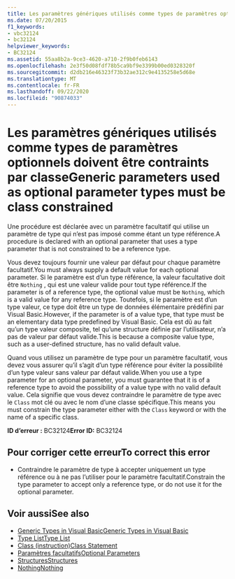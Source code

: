 ```yaml
---
title: Les paramètres génériques utilisés comme types de paramètres optionnels doivent être contraints par classe
ms.date: 07/20/2015
f1_keywords:
- vbc32124
- bc32124
helpviewer_keywords:
- BC32124
ms.assetid: 55aa8b2a-9ce3-4620-a710-2f9b0feb6143
ms.openlocfilehash: 2e3f50d08fdf78b5ca9bf9e3399b00ed0328320f
ms.sourcegitcommit: d2db216e46323f73b32ae312c9e4135258e5d68e
ms.translationtype: MT
ms.contentlocale: fr-FR
ms.lasthandoff: 09/22/2020
ms.locfileid: "90874033"
---
```

# <a name="generic-parameters-used-as-optional-parameter-types-must-be-class-constrained"></a><span data-ttu-id="c65a0-102">Les paramètres génériques utilisés comme types de paramètres optionnels doivent être contraints par classe</span><span class="sxs-lookup"><span data-stu-id="c65a0-102">Generic parameters used as optional parameter types must be class constrained</span></span>

<span data-ttu-id="c65a0-103">Une procédure est déclarée avec un paramètre facultatif qui utilise un paramètre de type qui n’est pas imposé comme étant un type référence.</span><span class="sxs-lookup"><span data-stu-id="c65a0-103">A procedure is declared with an optional parameter that uses a type parameter that is not constrained to be a reference type.</span></span>  
  
 <span data-ttu-id="c65a0-104">Vous devez toujours fournir une valeur par défaut pour chaque paramètre facultatif.</span><span class="sxs-lookup"><span data-stu-id="c65a0-104">You must always supply a default value for each optional parameter.</span></span> <span data-ttu-id="c65a0-105">Si le paramètre est d’un type référence, la valeur facultative doit être `Nothing` , qui est une valeur valide pour tout type référence.</span><span class="sxs-lookup"><span data-stu-id="c65a0-105">If the parameter is of a reference type, the optional value must be `Nothing`, which is a valid value for any reference type.</span></span> <span data-ttu-id="c65a0-106">Toutefois, si le paramètre est d’un type valeur, ce type doit être un type de données élémentaire prédéfini par Visual Basic.</span><span class="sxs-lookup"><span data-stu-id="c65a0-106">However, if the parameter is of a value type, that type must be an elementary data type predefined by Visual Basic.</span></span> <span data-ttu-id="c65a0-107">Cela est dû au fait qu’un type valeur composite, tel qu’une structure définie par l’utilisateur, n’a pas de valeur par défaut valide.</span><span class="sxs-lookup"><span data-stu-id="c65a0-107">This is because a composite value type, such as a user-defined structure, has no valid default value.</span></span>  
  
 <span data-ttu-id="c65a0-108">Quand vous utilisez un paramètre de type pour un paramètre facultatif, vous devez vous assurer qu’il s’agit d’un type référence pour éviter la possibilité d’un type valeur sans valeur par défaut valide.</span><span class="sxs-lookup"><span data-stu-id="c65a0-108">When you use a type parameter for an optional parameter, you must guarantee that it is of a reference type to avoid the possibility of a value type with no valid default value.</span></span> <span data-ttu-id="c65a0-109">Cela signifie que vous devez contraindre le paramètre de type avec le `Class` mot clé ou avec le nom d’une classe spécifique.</span><span class="sxs-lookup"><span data-stu-id="c65a0-109">This means you must constrain the type parameter either with the `Class` keyword or with the name of a specific class.</span></span>  
  
 <span data-ttu-id="c65a0-110">**ID d’erreur :** BC32124</span><span class="sxs-lookup"><span data-stu-id="c65a0-110">**Error ID:** BC32124</span></span>  
  
## <a name="to-correct-this-error"></a><span data-ttu-id="c65a0-111">Pour corriger cette erreur</span><span class="sxs-lookup"><span data-stu-id="c65a0-111">To correct this error</span></span>  
  
- <span data-ttu-id="c65a0-112">Contraindre le paramètre de type à accepter uniquement un type référence ou à ne pas l’utiliser pour le paramètre facultatif.</span><span class="sxs-lookup"><span data-stu-id="c65a0-112">Constrain the type parameter to accept only a reference type, or do not use it for the optional parameter.</span></span>  
  
## <a name="see-also"></a><span data-ttu-id="c65a0-113">Voir aussi</span><span class="sxs-lookup"><span data-stu-id="c65a0-113">See also</span></span>

- [<span data-ttu-id="c65a0-114">Generic Types in Visual Basic</span><span class="sxs-lookup"><span data-stu-id="c65a0-114">Generic Types in Visual Basic</span></span>](../../programming-guide/language-features/data-types/generic-types.md)
- [<span data-ttu-id="c65a0-115">Type List</span><span class="sxs-lookup"><span data-stu-id="c65a0-115">Type List</span></span>](../statements/type-list.md)
- [<span data-ttu-id="c65a0-116">Class (instruction)</span><span class="sxs-lookup"><span data-stu-id="c65a0-116">Class Statement</span></span>](../statements/class-statement.md)
- [<span data-ttu-id="c65a0-117">Paramètres facultatifs</span><span class="sxs-lookup"><span data-stu-id="c65a0-117">Optional Parameters</span></span>](../../programming-guide/language-features/procedures/optional-parameters.md)
- [<span data-ttu-id="c65a0-118">Structures</span><span class="sxs-lookup"><span data-stu-id="c65a0-118">Structures</span></span>](../../programming-guide/language-features/data-types/structures.md)
- [<span data-ttu-id="c65a0-119">Nothing</span><span class="sxs-lookup"><span data-stu-id="c65a0-119">Nothing</span></span>](../nothing.md)
